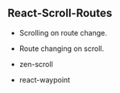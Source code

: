 ## React-Scroll-Routes

* Scrolling on route change.
* Route changing on scroll.

* zen-scroll
* react-waypoint
